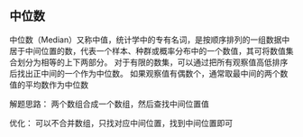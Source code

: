 
## 中位数
中位数（Median）又称中值，统计学中的专有名词，是按顺序排列的一组数据中居于中间位置的数，代表一个样本、种群或概率分布中的一个数值，其可将数值集合划分为相等的上下两部分。 对于有限的数集，可以通过把所有观察值高低排序后找出正中间的一个作为中位数。 如果观察值有偶数个，通常取最中间的两个数值的平均数作为中位数

解题思路：
两个数组合成一个数组，然后查找中间位置值

优化：
可以不合并数组，只找对应中间位置，找到中间位置即可